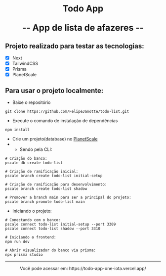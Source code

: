 <h1 align="center">
  Todo App
  <p>-- App de lista de afazeres --</p>
</h1>

## Projeto realizado para testar as tecnologias:
- [x] Next
- [x] TailwindCSS
- [x] Prisma
- [x] PlanetScale

## Para usar o projeto localmente:
- Baixe o repositório
```shell
git clone https://github.com/FelipeJanotte/todo-list.git
```
- Execute o comando de instalação de dependências
```shell
npm install
```

- Crie um projeto(database) no [PlanetScale](https://planetscale.com/)
- - Sendo pela CLI:
```shell
# Criação do banco:
pscale db create todo-list

# Criação de ramificação inicial:
pscale branch create todo-list initial-setup

# Criação de ramificação para desenvolvimento:
pscale branch create todo-list shadow

# Promover a branch main para ser a principal do projeto:
pscale branch promote todo-list main
```

- Iniciando o projeto: 
```shell
# Conectando com o banco: 
pscale connect todo-list initial-setup --port 3309
pscale connect todo-list shadow --port 3310

# Iniciando o frontend:
npm run dev

# Abrir visualizador do banco via prisma:
npx prisma studio

```
---
<p align="center">
Você pode acessar em: https://todo-app-one-iota.vercel.app/
</p>
